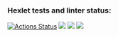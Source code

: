 ### Hexlet tests and linter status:
[![Actions Status](https://github.com/vladwarrior/php-project-lvl1/workflows/hexlet-check/badge.svg)](https://github.com/vladwarrior/php-project-lvl1/actions)
<a href="https://codeclimate.com/github/codeclimate/codeclimate/maintainability"><img src="https://api.codeclimate.com/v1/badges/a99a88d28ad37a79dbf6/maintainability" /></a>
<a href="https://asciinema.org/a/vARQzAV9WmZGB9AISBqW9xrVx" target="_blank"><img src="https://asciinema.org/a/vARQzAV9WmZGB9AISBqW9xrVx.svg" /></a>
<a href="https://asciinema.org/a/hEMoFSV7bP29k6J07eu1blZQe" target="_blank"><img src="https://asciinema.org/a/hEMoFSV7bP29k6J07eu1blZQe.svg" /></a>